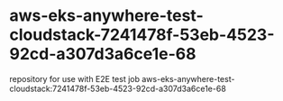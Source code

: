 # aws-eks-anywhere-test-cloudstack-7241478f-53eb-4523-92cd-a307d3a6ce1e-68
repository for use with E2E test job aws-eks-anywhere-test-cloudstack:7241478f-53eb-4523-92cd-a307d3a6ce1e-68
